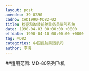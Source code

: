 ```yaml
---
layout: post
amendno: 39-0390
cadno: CAD1990-MD82-02
title: 检查和改装前舱乘务员氧气系统
date: 1990-04-03 00:00:00 +0800
effdate: 1990-04-10 00:00:00 +0800
tag: MD82
categories: 中国民航局适航司
author: 李海
---
```


##适用范围:
MD-80系列飞机

